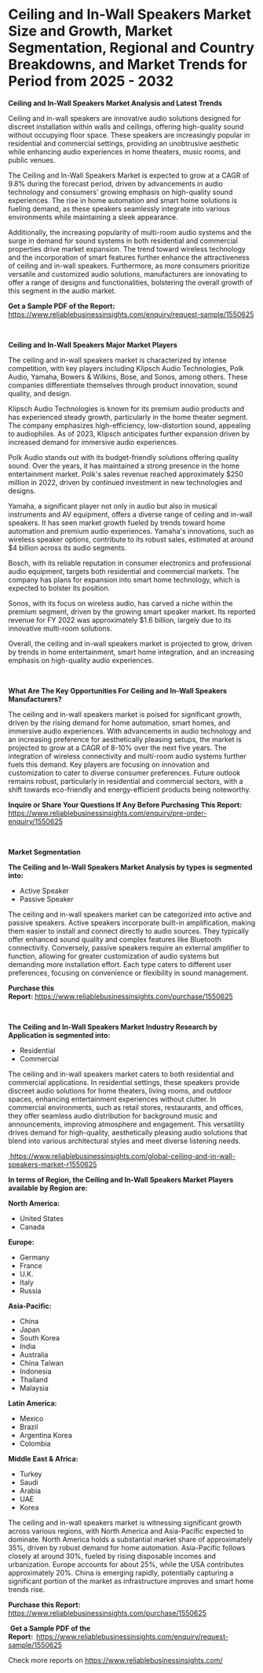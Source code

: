 <p><h1>Ceiling and In-Wall Speakers Market Size and Growth, Market Segmentation, Regional and Country Breakdowns, and Market Trends for Period from 2025 -  2032</h1></p><p><strong>Ceiling and In-Wall Speakers Market Analysis and Latest Trends</strong></p>
<p><p>Ceiling and in-wall speakers are innovative audio solutions designed for discreet installation within walls and ceilings, offering high-quality sound without occupying floor space. These speakers are increasingly popular in residential and commercial settings, providing an unobtrusive aesthetic while enhancing audio experiences in home theaters, music rooms, and public venues.</p><p>The Ceiling and In-Wall Speakers Market is expected to grow at a CAGR of 9.8% during the forecast period, driven by advancements in audio technology and consumers' growing emphasis on high-quality sound experiences. The rise in home automation and smart home solutions is fueling demand, as these speakers seamlessly integrate into various environments while maintaining a sleek appearance. </p><p>Additionally, the increasing popularity of multi-room audio systems and the surge in demand for sound systems in both residential and commercial properties drive market expansion. The trend toward wireless technology and the incorporation of smart features further enhance the attractiveness of ceiling and in-wall speakers. Furthermore, as more consumers prioritize versatile and customized audio solutions, manufacturers are innovating to offer a range of designs and functionalities, bolstering the overall growth of this segment in the audio market.</p></p>
<p><strong>Get a Sample PDF of the Report:&nbsp;</strong> <a href="https://www.reliablebusinessinsights.com/enquiry/request-sample/1550625?utm_campaign=2384&utm_medium=2&utm_source=Github&utm_content=ia&utm_term=12022025&utm_id=ceiling-and-in-wall-speakers">https://www.reliablebusinessinsights.com/enquiry/request-sample/1550625</a></p>
<p>&nbsp;</p>
<p><strong>Ceiling and In-Wall Speakers Major Market Players</strong></p>
<p><p>The ceiling and in-wall speakers market is characterized by intense competition, with key players including Klipsch Audio Technologies, Polk Audio, Yamaha, Bowers & Wilkins, Bose, and Sonos, among others. These companies differentiate themselves through product innovation, sound quality, and design.</p><p>Klipsch Audio Technologies is known for its premium audio products and has experienced steady growth, particularly in the home theater segment. The company emphasizes high-efficiency, low-distortion sound, appealing to audiophiles. As of 2023, Klipsch anticipates further expansion driven by increased demand for immersive audio experiences.</p><p>Polk Audio stands out with its budget-friendly solutions offering quality sound. Over the years, it has maintained a strong presence in the home entertainment market. Polk's sales revenue reached approximately $250 million in 2022, driven by continued investment in new technologies and designs.</p><p>Yamaha, a significant player not only in audio but also in musical instruments and AV equipment, offers a diverse range of ceiling and in-wall speakers. It has seen market growth fueled by trends toward home automation and premium audio experiences. Yamaha's innovations, such as wireless speaker options, contribute to its robust sales, estimated at around $4 billion across its audio segments.</p><p>Bosch, with its reliable reputation in consumer electronics and professional audio equipment, targets both residential and commercial markets. The company has plans for expansion into smart home technology, which is expected to bolster its position.</p><p>Sonos, with its focus on wireless audio, has carved a niche within the premium segment, driven by the growing smart speaker market. Its reported revenue for FY 2022 was approximately $1.6 billion, largely due to its innovative multi-room solutions.</p><p>Overall, the ceiling and in-wall speakers market is projected to grow, driven by trends in home entertainment, smart home integration, and an increasing emphasis on high-quality audio experiences.</p></p>
<p>&nbsp;</p>
<p><strong>What Are The Key Opportunities For Ceiling and In-Wall Speakers Manufacturers?</strong></p>
<p><p>The ceiling and in-wall speakers market is poised for significant growth, driven by the rising demand for home automation, smart homes, and immersive audio experiences. With advancements in audio technology and an increasing preference for aesthetically pleasing setups, the market is projected to grow at a CAGR of 8-10% over the next five years. The integration of wireless connectivity and multi-room audio systems further fuels this demand. Key players are focusing on innovation and customization to cater to diverse consumer preferences. Future outlook remains robust, particularly in residential and commercial sectors, with a shift towards eco-friendly and energy-efficient products being noteworthy.</p></p>
<p><strong>Inquire or Share Your Questions If Any Before Purchasing This Report:</strong> <a href="https://www.reliablebusinessinsights.com/enquiry/pre-order-enquiry/1550625?utm_campaign=2384&utm_medium=2&utm_source=Github&utm_content=ia&utm_term=12022025&utm_id=ceiling-and-in-wall-speakers">https://www.reliablebusinessinsights.com/enquiry/pre-order-enquiry/1550625</a></p>
<p>&nbsp;</p>
<p><strong>Market Segmentation</strong></p>
<p><strong>The Ceiling and In-Wall Speakers Market Analysis by types is segmented into:</strong></p>
<p><ul><li>Active Speaker</li><li>Passive Speaker</li></ul></p>
<p><p>The ceiling and in-wall speakers market can be categorized into active and passive speakers. Active speakers incorporate built-in amplification, making them easier to install and connect directly to audio sources. They typically offer enhanced sound quality and complex features like Bluetooth connectivity. Conversely, passive speakers require an external amplifier to function, allowing for greater customization of audio systems but demanding more installation effort. Each type caters to different user preferences, focusing on convenience or flexibility in sound management.</p></p>
<p><strong>Purchase this Report:&nbsp;</strong><a href="https://www.reliablebusinessinsights.com/purchase/1550625?utm_campaign=2384&utm_medium=2&utm_source=Github&utm_content=ia&utm_term=12022025&utm_id=ceiling-and-in-wall-speakers">https://www.reliablebusinessinsights.com/purchase/1550625</a></p>
<p>&nbsp;</p>
<p><strong>The Ceiling and In-Wall Speakers Market Industry Research by Application is segmented into:</strong></p>
<p><ul><li>Residential</li><li>Commercial</li></ul></p>
<p><p>The ceiling and in-wall speakers market caters to both residential and commercial applications. In residential settings, these speakers provide discreet audio solutions for home theaters, living rooms, and outdoor spaces, enhancing entertainment experiences without clutter. In commercial environments, such as retail stores, restaurants, and offices, they offer seamless audio distribution for background music and announcements, improving atmosphere and engagement. This versatility drives demand for high-quality, aesthetically pleasing audio solutions that blend into various architectural styles and meet diverse listening needs.</p></p>
<p><a href="https://www.reliablebusinessinsights.com/global-ceiling-and-in-wall-speakers-market-r1550625?utm_campaign=2384&utm_medium=2&utm_source=Github&utm_content=ia&utm_term=12022025&utm_id=ceiling-and-in-wall-speakers">&nbsp;https://www.reliablebusinessinsights.com/global-ceiling-and-in-wall-speakers-market-r1550625</a></p>
<p><strong>In terms of Region, the Ceiling and In-Wall Speakers Market Players available by Region are:</strong></p>
<p>
    <p> <strong> North America: </strong>
        <ul>
            <li>United States</li>
            <li>Canada</li>
        </ul>
        </p> 
    <p> <strong> Europe: </strong>
        <ul>
            <li>Germany</li>
            <li>France</li>
            <li>U.K.</li>
            <li>Italy</li>
            <li>Russia</li>
        </ul>
        </p> 
    <p> <strong> Asia-Pacific: </strong>
        <ul>
            <li>China</li>
            <li>Japan</li>
            <li>South Korea</li>
            <li>India</li>
            <li>Australia</li>
            <li>China Taiwan</li>
            <li>Indonesia</li>
            <li>Thailand</li>
            <li>Malaysia</li>
        </ul>
        </p> 
    <p> <strong> Latin America: </strong>
        <ul>
            <li>Mexico</li>
            <li>Brazil</li>
            <li>Argentina Korea</li>
            <li>Colombia</li>
        </ul>
        </p> 
    <p> <strong> Middle East & Africa: </strong>
        <ul>
            <li>Turkey</li>
            <li>Saudi</li>
            <li>Arabia</li>
            <li>UAE</li>
            <li>Korea</li>
        </ul>
    </p>
    </p>
<p><p>The ceiling and in-wall speakers market is witnessing significant growth across various regions, with North America and Asia-Pacific expected to dominate. North America holds a substantial market share of approximately 35%, driven by robust demand for home automation. Asia-Pacific follows closely at around 30%, fueled by rising disposable incomes and urbanization. Europe accounts for about 25%, while the USA contributes approximately 20%. China is emerging rapidly, potentially capturing a significant portion of the market as infrastructure improves and smart home trends rise.</p></p>
<p><strong>Purchase this Report: </strong><a href="https://www.reliablebusinessinsights.com/purchase/1550625?utm_campaign=2384&utm_medium=2&utm_source=Github&utm_content=ia&utm_term=12022025&utm_id=ceiling-and-in-wall-speakers">https://www.reliablebusinessinsights.com/purchase/1550625</a></p>
<p>&nbsp;<strong>Get a Sample PDF of the Report:&nbsp;&nbsp;</strong><a href="https://www.reliablebusinessinsights.com/enquiry/request-sample/1550625?utm_campaign=2384&utm_medium=2&utm_source=Github&utm_content=ia&utm_term=12022025&utm_id=ceiling-and-in-wall-speakers">https://www.reliablebusinessinsights.com/enquiry/request-sample/1550625</a></p>
<p><strong></strong></p>
<p>Check more reports on <a href="https://www.reliablebusinessinsights.com/?utm_campaign=2384&utm_medium=2&utm_source=Github&utm_content=ia&utm_term=12022025&utm_id=ceiling-and-in-wall-speakers">https://www.reliablebusinessinsights.com/</a></p>